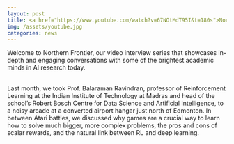 ```yaml
---
layout: post
title: <a href="https://www.youtube.com/watch?v=67NOtMdT95I&t=180s">Northern Frontier: In conversation with Prof. Balaraman Ravindran</a>
img: /assets/youtube.jpg
categories: news
---
```

<html>
<body>

Welcome to Northern Frontier, our video interview series that showcases in-depth and engaging conversations with some of the brightest academic minds in AI research today.

<br>Last month, we took Prof. Balaraman Ravindran, professor of Reinforcement Learning at the Indian Institute of Technology at Madras and head of the school’s Robert Bosch Centre for Data Science and Artificial Intelligence, to a noisy arcade at a converted airport hangar just north of Edmonton. In between Atari battles, we discussed why games are a crucial way to learn how to solve much bigger, more complex problems, the pros and cons of scalar rewards, and the natural link between RL and deep learning.
</body>
</html>
